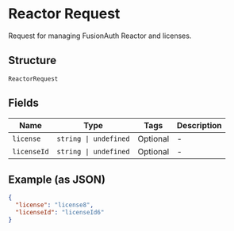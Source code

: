 
# Reactor Request

Request for managing FusionAuth Reactor and licenses.

## Structure

`ReactorRequest`

## Fields

| Name | Type | Tags | Description |
|  --- | --- | --- | --- |
| `license` | `string \| undefined` | Optional | - |
| `licenseId` | `string \| undefined` | Optional | - |

## Example (as JSON)

```json
{
  "license": "license8",
  "licenseId": "licenseId6"
}
```

